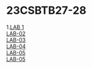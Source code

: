 # 23CSBTB27-28
1.<a href="https://github.com/vamshi1868/23CSBTB27-28/blob/main/list_type.ipynb">LAB 1</a></br>
<a href="https://github.com/vamshi1868/23CSBTB27-28/blob/main/LAB_02.ipynb">LAB-02</a></br>
<a href="https://github.com/vamshi1868/23CSBTB27-28/blob/main/LAB_03.ipynb">LAB-03</a></br>
<a href="https://github.com/vamshi1868/23CSBTB27-28/blob/main/LAB_04.ipynb">LAB-04</a></br>
<a href="https://github.com/vamshi1868/23CSBTB27-28/blob/main/LAB_05.ipynb">LAB-05</a></br>
<a href="https://github.com/vamshi1868/23CSBTB27-28/blob/main/LAB_06.ipynb">LAB-05</a></br>

